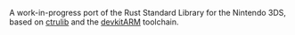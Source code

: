 A work-in-progress port of the Rust Standard Library for the Nintendo 3DS, based on [ctrulib](https://github.com/smealum/ctrulib/) and the [devkitARM](http://devkitPro.org) toolchain.
